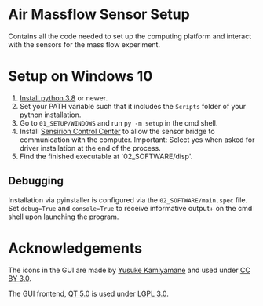 # Air Massflow Sensor Setup
Contains all the code needed to set up the computing platform and interact with the sensors for the mass flow experiment.

# Setup on Windows 10

1. [Install python 3.8](https://www.python.org/) or newer.
2. Set your PATH variable such that it includes the `Scripts` folder of your python installation.
3. Go to `01_SETUP/WINDOWS` and run `py -m setup` in the cmd shell.
4. Install [Sensirion Control Center](https://www.sensirion.com/de/controlcenter/) to allow the sensor bridge to communication with the computer. Important: Select yes when asked for driver installation at the end of the process.
5. Find the finished executable at `02_SOFTWARE/disp'.

## Debugging
Installation via pyinstaller is configured via the `02_SOFTWARE/main.spec` file. Set `debug=True` and `console=True` to receive informative output+ on the cmd shell upon launching the program.


# Acknowledgements
The icons in the GUI are made by [Yusuke Kamiyamane](https://p.yusukekamiyamane.com) and used under [CC BY 3.0](https://p.yusukekamiyamane.com).

The GUI frontend, [QT 5.0](https://www.qt.io) is used under [LGPL 3.0](https://www.gnu.org/licenses/lgpl-3.0.html).